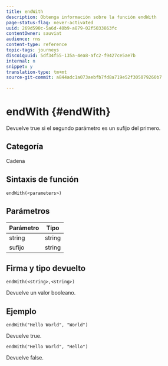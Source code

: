 ```yaml
---
title: endWith
description: Obtenga información sobre la función endWith
page-status-flag: never-activated
uuid: 269d590c-5a6d-40b9-a879-02f5033863fc
contentOwner: sauviat
audience: rns
content-type: reference
topic-tags: journeys
discoiquuid: 5df34f55-135a-4ea8-afc2-f9427ce5ae7b
internal: n
snippet: y
translation-type: tm+mt
source-git-commit: a844adc1a073aebfb7fd8a719e52f305079260b7

---
```



# endWith {#endWith}

Devuelve true si el segundo parámetro es un sufijo del primero.

## Categoría

Cadena

## Sintaxis de función

`endWith(<parameters>)`

## Parámetros

| Parámetro | Tipo |
|-----------|------------------|
| string | string |
| sufijo | string |

## Firma y tipo devuelto

`endWith(<string>,<string>)`

Devuelve un valor booleano.

## Ejemplo

`endWith("Hello World", "World")`

Devuelve true.

`endWith("Hello World", "Hello")`

Devuelve false.
